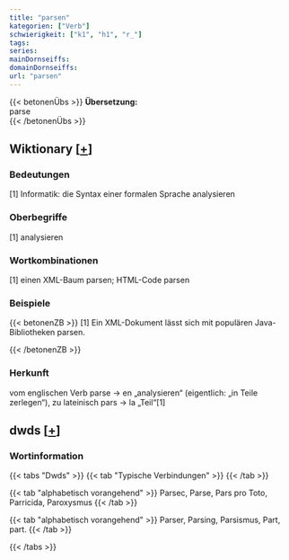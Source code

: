 ```yaml
---
title: "parsen"
kategorien: ["Verb"]
schwierigkeit: ["k1", "h1", "r_"]
tags:
series:
mainDornseiffs:
domainDornseiffs:
url: "parsen"
---
```


{{< betonenÜbs >}}
**Übersetzung:**  
parse  
{{< /betonenÜbs >}}

## Wiktionary [[+](https://de.wiktionary.org/wiki/parsen)]

### Bedeutungen
[1] Informatik: die Syntax einer formalen Sprache analysieren  

### Oberbegriffe
[1] analysieren  

### Wortkombinationen
[1] einen XML-Baum parsen; HTML-Code parsen  

### Beispiele
{{< betonenZB >}}
[1] Ein XML-Dokument lässt sich mit populären Java-Bibliotheken parsen.  

{{< /betonenZB >}}
### Herkunft
vom englischen Verb parse → en „analysieren“ (eigentlich: „in Teile zerlegen“), zu lateinisch pars → la „Teil“[1]  



## dwds [[+](https://www.dwds.de/wb/parsen)]

### Wortinformation
{{< tabs "Dwds" >}}
{{< tab "Typische Verbindungen" >}}
{{< /tab >}}

{{< tab "alphabetisch vorangehend" >}}
Parsec, Parse, Pars pro Toto, Parricida, Paroxysmus
{{< /tab >}}

{{< tab "alphabetisch vorangehend" >}}
Parser, Parsing, Parsismus, Part, part.
{{< /tab >}}

{{< /tabs >}}

